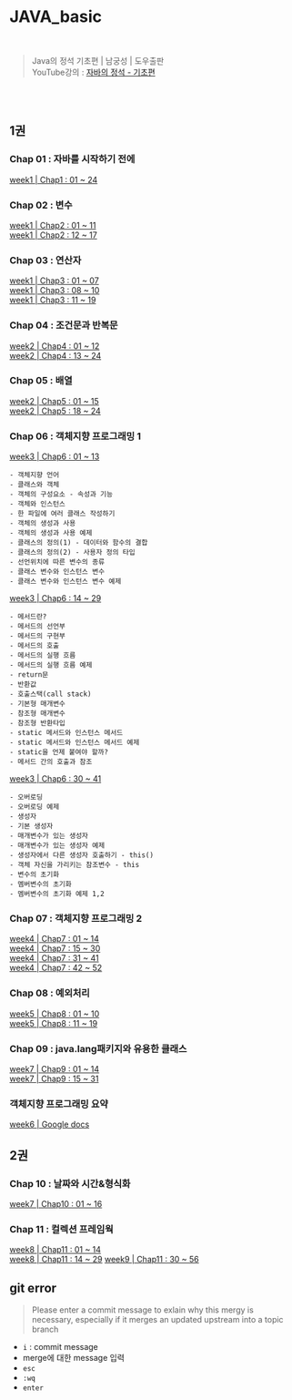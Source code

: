 # JAVA_basic

<br>

> Java의 정석 기초편 | 남궁성 | 도우출판  
YouTube강의 : [자바의 정석 - 기초편](https://www.youtube.com/watch?v=fcRapZYB29c&list=PLW2UjW795-f6xWA2_MUhEVgPauhGl3xIp&index=97)  


<br>
<br>

## 1권

### Chap 01 : 자바를 시작하기 전에
[week1 | Chap1 : 01 ~ 24](Java_Lecture/Chapter01.md)  
### Chap 02 : 변수
[week1 | Chap2 : 01 ~ 11](Java_Lecture/Chapter02_0111.md)  
[week1 | Chap2 : 12 ~ 17](Java_Lecture/Chapter02_1217.md)  
### Chap 03 : 연산자
[week1 | Chap3 : 01 ~ 07](Java_Lecture/Chapter03_0107.md)  
[week1 | Chap3 : 08 ~ 10](Java_Lecture/Chapter03_0810.md)  
[week1 | Chap3 : 11 ~ 19](Java_Lecture/Chapter03_1119.md)  
### Chap 04 : 조건문과 반복문
[week2 | Chap4 : 01 ~ 12](Java_Lecture/Chapter04_0112.md)  
[week2 | Chap4 : 13 ~ 24](Java_Lecture/Chapter04_1324.md)  
### Chap 05 : 배열
[week2 | Chap5 : 01 ~ 15](Java_Lecture/Chapter05_0115.md)    
[week2 | Chap5 : 18 ~ 24](Java_Lecture/Chapter05_1824.md)  
### Chap 06 : 객체지향 프로그래밍 1
[week3 | Chap6 : 01 ~ 13](Java_Lecture/Chapter06_0113.md)  
  ```
  - 객체지향 언어
  - 클래스와 객체
  - 객체의 구성요소 - 속성과 기능
  - 객체와 인스턴스
  - 한 파일에 여러 클래스 작성하기
  - 객체의 생성과 사용
  - 객체의 생성과 사용 예제
  - 클래스의 정의(1) - 데이터와 함수의 결합
  - 클래스의 정의(2) - 사용자 정의 타입
  - 선언위치에 따른 변수의 종류
  - 클래스 변수와 인스턴스 변수
  - 클래스 변수와 인스턴스 변수 예제  
  ```
[week3 | Chap6 : 14 ~ 29](Java_Lecture/Chapter06_1429.md)  
  ```
  - 메서드란?
  - 메서드의 선언부
  - 메서드의 구현부
  - 메서드의 호출
  - 메서드의 실행 흐름
  - 메서드의 실행 흐름 예제
  - return문
  - 반환값
  - 호출스택(call stack)
  - 기본형 매개변수
  - 참조형 매개변수
  - 참조형 반환타입
  - static 메서드와 인스턴스 메서드
  - static 메서드와 인스턴스 메서드 예제
  - static을 언제 붙여야 할까?
  - 메서드 간의 호출과 참조  
  ```
[week3 | Chap6 : 30 ~ 41](Java_Lecture/Chapter06_3041.md)  
  ```
  - 오버로딩
  - 오버로딩 예제
  - 생성자
  - 기본 생성자
  - 매개변수가 있는 생성자
  - 매개변수가 있는 생성자 예제
  - 생성자에서 다른 생성자 호출하기 - this()
  - 객체 자신을 가리키는 참조변수 - this
  - 변수의 초기화
  - 멤버변수의 초기화
  - 멤버변수의 초기화 예제 1,2
  ```
### Chap 07 : 객체지향 프로그래밍 2
[week4 | Chap7 : 01 ~ 14](Java_Lecture/Chapter07_0114.md)  
[week4 | Chap7 : 15 ~ 30](Java_Lecture/Chapter07_1530.md)  
[week4 | Chap7 : 31 ~ 41](Java_Lecture/Chapter07_3141.md)  
[week4 | Chap7 : 42 ~ 52](Java_Lecture/Chapter07_4252.md)  
### Chap 08 : 예외처리
[week5 | Chap8 : 01 ~ 10](Java_Lecture/Chapter08_0110.md)  
[week5 | Chap8 : 11 ~ 19](Java_Lecture/Chapter08_1119.md)  
### Chap 09 : java.lang패키지와 유용한 클래스
[week7 | Chap9 : 01 ~ 14](Java_Lecture/Chapter09_0114.md)  
[week7 | Chap9 : 15 ~ 31](Java_Lecture/Chapter09_1531.md)
### 객체지향 프로그래밍 요약
[week6 | Google docs](https://docs.google.com/document/d/1Hvbe9JM5gXNwo0WhpwogiCBSRTBPinPDR8hKotNs3hA/edit?usp=sharing)
  
## 2권 

### Chap 10 : 날짜와 시간&형식화 
[week7 | Chap10 : 01 ~ 16](Java_Lecture/Chapter10.md)
### Chap 11 : 컬렉션 프레임웍 
[week8 | Chap11 : 01 ~ 14](Java_Lecture/Chapter11_0114.md)  
[week8 | Chap11 : 14 ~ 29](Java_lecture/Chapter11_1533.md)
[week9 | Chap11 : 30 ~ 56](Java_lecture/Chapter11_3456.md)
<br>

## <span style='color=red'>git error</span>

> Please enter a commit message to exlain why this mergy is necessary, especially if it merges an updated upstream into a topic branch
- ```i``` : commit message
- merge에 대한 message 입력
- ```esc```
- ```:wq```
- ```enter```
